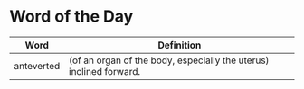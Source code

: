 # Word of the Day

|Word|Definition|
|---|---|
|anteverted|(of an organ of the body, especially the uterus) inclined forward.|